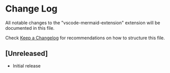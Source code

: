 # Change Log

All notable changes to the "vscode-mermaid-extension" extension will be documented in this file.

Check [Keep a Changelog](http://keepachangelog.com/) for recommendations on how to structure this file.

## [Unreleased]

- Initial release